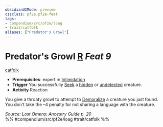 ```yaml
---
obsidianUIMode: preview
cssclass: pf2e,pf2e-feat
tags:
- compendium/src/pf2e/loag
- trait/catfolk
aliases: ["Predator's Growl"]
---
```

# Predator's Growl  [R](/rules/core-rulebook/chapter-9-playing-the-game.md#Actions "Reaction") *Feat 9*  
[catfolk](/rules/traits/catfolk-b1.md)  

- **Prerequisites**: expert in [Intimidation](/compendium/skills.md#Intimidation)
- **Trigger** You successfully [Seek](/rules/actions/seek.md) a [hidden](/rules/conditions.md#Hidden) or [undetected](/rules/conditions.md#Undetected) creature.
- **Activity** Reaction

You give a throaty growl to attempt to [Demoralize](/rules/actions/demoralize.md) a creature you just found. You don't take the –4 penalty for not sharing a language with the creature.

*Source: Lost Omens: Ancestry Guide p. 20*  
%% #compendium/src/pf2e/loag #trait/catfolk %%